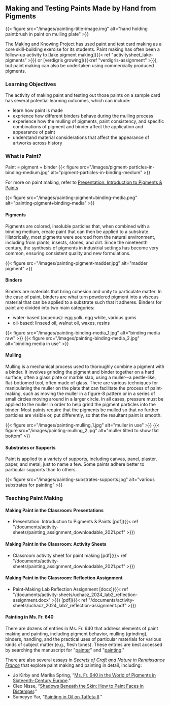 ## Making and Testing Paints Made by Hand from Pigments
{{< figure src="/images/painting-title-image.img" alt="hand holding paintbrush in paint on mulling plate" >}}

The Making and Knowing Project has used paint and test card making as a core skill-building exercise for its students. Paint making has often been a follow-up activity to [lake pigment making]({{< ref "activitysheet_lake-pigments" >}}) or [verdigris growing]({{<ref "verdigris-assignment" >}}), but paint making can also be undertaken using commercially produced pigments.

### Learning Objectives
The activity of making paint and testing out those paints on a sample card has several potential learning outcomes, which can include:
- learn how paint is made
- exprience how different binders behave during the mulling process
- experience how the mulling of pigments, paint consistency, and specific combinations of pigment and binder affect the application and appearance of paint
- understand material considerations that affect the appearance of artworks across history

### What is Paint?
Paint = pigment + binder
{{< figure src="/images/pigment-particles-in-binding-medium.jpg" alt="pigment-particles-in-binding-medium" >}}

For more on paint making, refer to [Presentation: Introduction to Pigments &amp; Paints](introduction-paints-pigments_njr_2021.pdf)

{{< figure src="/images/painting-pigment+binding-media.png" alt="painting-pigment+binding-media" >}}

#### Pigments
Pigments are colored, insoluble particles that, when combined with a binding medium, create paint that can then be applied to a substrate. Historically, most pigments were sourced from the natural environment, including from plants, insects, stones, and dirt. Since the nineteenth century, the synthesis of pigments in industrial settings has become very common, ensuring consistent quality and new formulations.

{{< figure src="/images/painting-pigment-madder.jpg" alt="madder pigment" >}}

#### Binders
Binders are materials that bring cohesion and unity to particulate matter. In the case of paint, binders are what turn powdered pigment into a viscous material that can be applied to a substrate such that it adheres. Binders for paint are divided into two main categories:
- water-based (aqueous): egg yolk, egg white, various gums
- oil-based: linseed oil, walnut oil, waxes, resins

{{< figure src="/images/painting-binding-media_1.jpg" alt="binding media raw" >}}
{{< figure src="/images/painting-binding-media_2.jpg" alt="binding media in use" >}}

#### Mulling
Mulling is a mechanical process used to thoroughly combine a pigment with a binder. It involves grinding the pigment and binder together on a hard surface, often a glass plate or marble slab, using a muller--a pestle-like, flat-bottomed tool, often made of glass. There are various techniques for manipulating the muller on the plate that can facilitate the process of paint-making, such as moving the muller in a figure-8 pattern or in a series of small circles moving around in a larger circle. In all cases, pressure must be applied to the muller in order to help grind the pigment particles into the binder. Most paints require that the pigments be mulled so that no further particles are visible or, put differently, so that the resultant paint is smooth.

{{< figure src="/images/painting-mulling_1.jpg" alt="muller in use" >}}
{{< figure src="/images/painting-mulling_2.jpg" alt="muller tilted to show flat bottom" >}}

#### Substrates or Supports
Paint is applied to a variety of supports, including canvas, panel, plaster, paper, and metal, just to name a few. Some paints adhere better to particular supports than to others. 

{{< figure src="/images/painting-substrates-supports.jpg" alt="various substrates for painting" >}}

### Teaching Paint Making
#### Making Paint in the Classroom: Presentations
- Presentation: Introduction to Pigments & Paints [pdf]({{< ref "/documents/activity-sheets/painting_assignment_downloadable_2021.pdf" >}})

#### Making Paint in the Classroom: Activity Sheets
- Classroom activity sheet for paint making [pdf]({{< ref "/documents/activity-sheets/painting_assignment_downloadable_2021.pdf" >}})

#### Making Paint in the Classroom: Reflection Assignment
- Paint-Making Lab Reflection Assignment [docx]({{< ref "/documents/activity-sheets/uchacz_2024_lab2_reflection-assignment.docx" >}}) [pdf]({{< ref "/documents/activity-sheets/uchacz_2024_lab2_reflection-assignment.pdf" >}})

#### Painting in Ms. Fr. 640
There are dozens of entries in Ms. Fr. 640 that address elements of paint making and painting, including pigment behavior, mulling (grinding), binders, handling, and the practical uses of particular materials for various kinds of subject matter (e.g., flesh tones).
These entries are best accessed by searching the manuscript for "[painter](https://edition640.makingandknowing.org/#/search?q=painter)" and "[painting](https://edition640.makingandknowing.org/#/search?q=painting)." 

There are also several essays in [_Secrets of Craft and Nature in Renaissance France_](https://edition640.makingandknowing.org/#/) that explore paint making and painting in detail, including:
- Jo Kirby and Marika Spring, “[Ms. Fr. 640 in the World of Pigments in Sixteenth-Century Europe](https://edition640.makingandknowing.org/#/essays/ann_321_ie_19).”
- Cleo Nisse, “[Shadows Beneath the Skin: How to Paint Faces in Distemper](https://edition640.makingandknowing.org/#/essays/ann_042_sp_16).”
- Sumeyye Yar, “[Painting in Oil on Taffeta II](https://edition640.makingandknowing.org/#/essays/ann_062_fa_17).”

